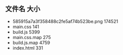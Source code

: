 ##  文件名    大小
- 585915a7a3f358488c2fe5af74b523be.png    174521
- main.css    141
- build.js    5399
- main.css.map    275
- build.js.map    4759
- index.html    331
